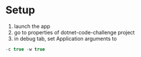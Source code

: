 # Setup

1. launch the app
2. go to properties of dotnet-code-challenge project
3. in debug tab, set Application arguments to 

```c#
-c true -w true
```
